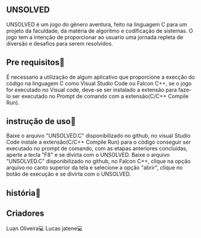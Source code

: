 ## UNSOLVED
UNSOLVED é um jogo do gênero aventura, feito na linguagem C para um projeto da faculdade, da matéria de algoritmo e codificação de sistemas. O jogo tem a intenção de proporcionar ao usuario uma jornada repleta de diversão e desafios para serem resolvidos.
## Pre requisitos📍
É necessario a utilização de algum aplicativo que proporcione a execção do código na linguagem C como Visual Studio Code ou Falcon C++, se o jogo for executado no Visual code, deve-se ser instalado a extensão para faze-lo ser executado no Prompt de comando com a extensão(C/C++ Compile Run).
## instrução de uso📍
Baixe o arquivo "UNSOLVED.C" disponibilizado no github, no visual Studio Code instale a extensão(C/C++ Compile Run) para o código conseguir ser executado no prompt de comando, com as etapas anteriores concluídas, aperte a tecla "F8" e se divirta com o UNSOLVED.
Baixe o arquivo "UNSOLVED.C" disponibilizado no github, no Falcon C++, clique na opção arquivo no canto superior da tela e selecione a opção "abrir", clique no botão de execução e se divirta com o UNSOLVED.
## história📖

## Criadores
Luan Oliveira💻
Lucas jatene💻
